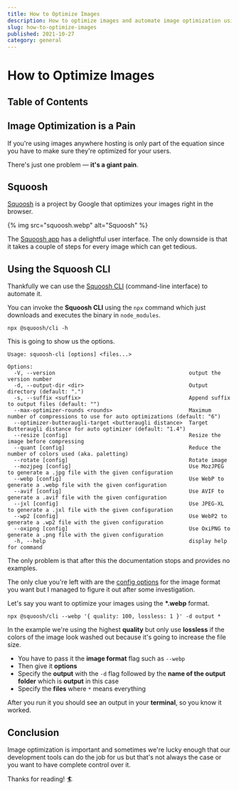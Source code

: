 ```yaml
---
title: How to Optimize Images
description: How to optimize images and automate image optimization using Squoosh.
slug: how-to-optimize-images
published: 2021-10-27
category: general
---
```


# How to Optimize Images

## Table of Contents

## Image Optimization is a Pain

If you're using images anywhere hosting is only part of the equation since you have to make sure they're optimized for your users.

There's just one problem — **it's a giant pain**.

## Squoosh

[Squoosh](https://github.com/GoogleChromeLabs/squoosh) is a project by Google that optimizes your images right in the browser.

{% img src="squoosh.webp" alt="Squoosh" %}

The [Squoosh app](https://squoosh.app/) has a delightful user interface. The only downside is that it takes a couple of steps for every image which can get tedious.

## Using the Squoosh CLI

Thankfully we can use the [Squoosh CLI](https://github.com/GoogleChromeLabs/squoosh/tree/dev/cli) (command-line interface) to automate it.

You can invoke the **Squoosh CLI** using the `npx` command which just downloads and executes the binary in `node_modules`.

```shell:terminal
npx @squoosh/cli -h
```

This is going to show us the options.

```shell:terminal
Usage: squoosh-cli [options] <files...>

Options:
  -V, --version                                          output the version number
  -d, --output-dir <dir>                                 Output directory (default: ".")
  -s, --suffix <suffix>                                  Append suffix to output files (default: "")
  --max-optimizer-rounds <rounds>                        Maximum number of compressions to use for auto optimizations (default: "6")
  --optimizer-butteraugli-target <butteraugli distance>  Target Butteraugli distance for auto optimizer (default: "1.4")
  --resize [config]                                      Resize the image before compressing
  --quant [config]                                       Reduce the number of colors used (aka. paletting)
  --rotate [config]                                      Rotate image
  --mozjpeg [config]                                     Use MozJPEG to generate a .jpg file with the given configuration
  --webp [config]                                        Use WebP to generate a .webp file with the given configuration
  --avif [config]                                        Use AVIF to generate a .avif file with the given configuration
  --jxl [config]                                         Use JPEG-XL to generate a .jxl file with the given configuration
  --wp2 [config]                                         Use WebP2 to generate a .wp2 file with the given configuration
  --oxipng [config]                                      Use OxiPNG to generate a .png file with the given configuration
  -h, --help                                             display help for command
```

The only problem is that after this the documentation stops and provides no examples.

The only clue you're left with are the [config options](https://github.com/GoogleChromeLabs/squoosh/blob/dev/libsquoosh/src/codecs.ts) for the image format you want but I managed to figure it out after some investigation.

Let's say you want to optimize your images using the **\*.webp** format.

```shell:terminal
npx @squoosh/cli --webp '{ quality: 100, lossless: 1 }' -d output *
```

In the example we're using the highest **quality** but only use **lossless** if the colors of the image look washed out because it's going to increase the file size.

- You have to pass it the **image format** flag such as `--webp`
- Then give it **options**
- Specify the **output** with the `-d` flag followed by the **name of the output folder** which is **output** in this case
- Specify the **files** where `*` means everything

After you run it you should see an output in your **terminal**, so you know it worked.

## Conclusion

Image optimization is important and sometimes we're lucky enough that our development tools can do the job for us but that's not always the case or you want to have complete control over it.

Thanks for reading! 🏄
